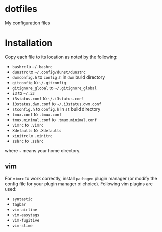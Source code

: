 dotfiles
========

My configuration files


# Installation

Copy each file to its location as noted by the following:

 - `bashrc` to `~/.bashrc`
 - `dunstrc` to `~/.config/dunst/dunstrc`
 - `dwmconfig.h` to `config.h` in `dwm` build directory
 - `gitconfig` to `~/.gitconfig`
 - `gitignore_global` to `~/.gitignore_global`
 - `i3` to `~/.i3`
 - `i3status.conf` to `~/.i3status.conf`
 - `i3status.dwm.conf` to `~/.i3status.dwm.conf`
 - `stconfig.h` to `config.h` in `st` build directory
 - `tmux.conf` to `.tmux.conf`
 - `tmux.minimal.conf` to `.tmux.minimal.conf`
 - `vimrc` to `.vimrc`
 - `Xdefaults` to `.Xdefaults`
 - `xinitrc` to `.xinitrc`
 - `zshrc` to `.zshrc`

where `~` means your home directory.

## vim

For `vimrc` to work correctly, install `pathogen` plugin manager (or modify
the config file for your plugin manager of choice). Following vim plugins are
used:
 - `syntastic`
 - `tagbar`
 - `vim-airline`
 - `vim-easytags`
 - `vim-fugitive`
 - `vim-slime`
